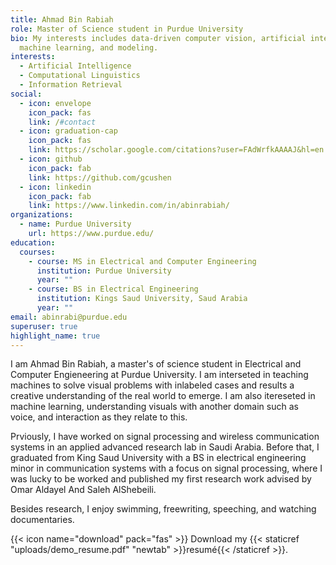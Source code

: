 ```yaml
---
title: Ahmad Bin Rabiah
role: Master of Science student in Purdue University
bio: My interests includes data-driven computer vision, artificial intelligence,
  machine learning, and modeling.
interests:
  - Artificial Intelligence
  - Computational Linguistics
  - Information Retrieval
social:
  - icon: envelope
    icon_pack: fas
    link: /#contact
  - icon: graduation-cap
    icon_pack: fas
    link: https://scholar.google.com/citations?user=FAdWrfkAAAAJ&hl=en
  - icon: github
    icon_pack: fab
    link: https://github.com/gcushen
  - icon: linkedin
    icon_pack: fab
    link: https://www.linkedin.com/in/abinrabiah/
organizations:
  - name: Purdue University
    url: https://www.purdue.edu/
education:
  courses:
    - course: MS in Electrical and Computer Engineering
      institution: Purdue University
      year: ""
    - course: BS in Electrical Engineering
      institution: Kings Saud University, Saud Arabia
      year: ""
email: abinrabi@purdue.edu
superuser: true
highlight_name: true
---
```

I am Ahmad Bin Rabiah, a master's of science student in Electrical and Computer Engieneering at Purdue University. I am interseted in teaching machines to solve visual problems with inlabeled cases and results a creative understanding of the real world to emerge. I am also itereseted in machine learning, understanding visuals with another domain such as voice, and interaction as they relate to this. 

Prviously, I have worked on signal processing and wireless communication systems in an applied advanced research lab in Saudi Arabia. Before that, I graduated from King Saud University with a BS in electrical engineering minor in communication systems with a focus on signal processing, where I was lucky to be worked and published my first research work advised by Omar Aldayel And Saleh AlShebeili.

Besides research, I enjoy swimming, freewriting, speeching, and watching documentaries.



{{< icon name="download" pack="fas" >}} Download my {{< staticref "uploads/demo_resume.pdf" "newtab" >}}resumé{{< /staticref >}}.